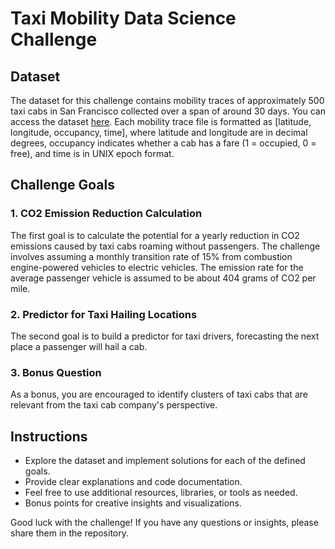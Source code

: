# Taxi Mobility Data Science Challenge

## Dataset
The dataset for this challenge contains mobility traces of approximately 500 taxi cabs in San Francisco collected over a span of around 30 days. You can access the dataset [here](https://github.com/PDXostc/rvi_big_data/blob/master/cabspottingdata.tar.gz). Each mobility trace file is formatted as [latitude, longitude, occupancy, time], where latitude and longitude are in decimal degrees, occupancy indicates whether a cab has a fare (1 = occupied, 0 = free), and time is in UNIX epoch format.

## Challenge Goals

### 1. CO2 Emission Reduction Calculation
The first goal is to calculate the potential for a yearly reduction in CO2 emissions caused by taxi cabs roaming without passengers. The challenge involves assuming a monthly transition rate of 15% from combustion engine-powered vehicles to electric vehicles. The emission rate for the average passenger vehicle is assumed to be about 404 grams of CO2 per mile.

### 2. Predictor for Taxi Hailing Locations
The second goal is to build a predictor for taxi drivers, forecasting the next place a passenger will hail a cab.

### 3. Bonus Question
As a bonus, you are encouraged to identify clusters of taxi cabs that are relevant from the taxi cab company's perspective.

## Instructions
- Explore the dataset and implement solutions for each of the defined goals.
- Provide clear explanations and code documentation.
- Feel free to use additional resources, libraries, or tools as needed.
- Bonus points for creative insights and visualizations.

Good luck with the challenge! If you have any questions or insights, please share them in the repository.
